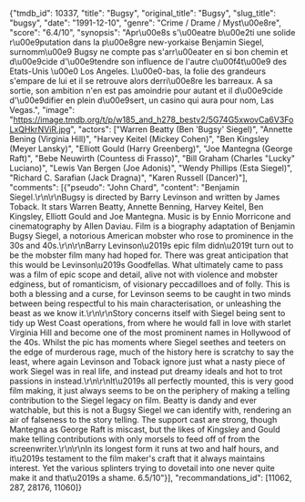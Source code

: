 {"tmdb_id": 10337, "title": "Bugsy", "original_title": "Bugsy", "slug_title": "bugsy", "date": "1991-12-10", "genre": "Crime / Drame / Myst\u00e8re", "score": "6.4/10", "synopsis": "Apr\u00e8s s'\u00eatre b\u00e2ti une solide r\u00e9putation dans la p\u00e8gre new-yorkaise Benjamin Siegel, surnomm\u00e9 Bugsy ne compte pas s'arr\u00eater en si bon chemin et d\u00e9cide d'\u00e9tendre son influence de l'autre c\u00f4t\u00e9 des Etats-Unis \u00e0 Los Angeles. L\u00e0-bas, la folie des grandeurs s'empare de lui et il se retrouve alors derri\u00e8re les barreaux. A sa sortie, son ambition n'en est pas amoindrie pour autant et il d\u00e9cide d'\u00e9difier en plein d\u00e9sert, un casino qui aura pour nom, Las Vegas.", "image": "https://image.tmdb.org/t/p/w185_and_h278_bestv2/5G74G5xwovCa6V3FoLxQHkrNViR.jpg", "actors": ["Warren Beatty (Ben 'Bugsy' Siegel)", "Annette Bening (Virginia Hill)", "Harvey Keitel (Mickey Cohen)", "Ben Kingsley (Meyer Lansky)", "Elliott Gould (Harry Greenberg)", "Joe Mantegna (George Raft)", "Bebe Neuwirth (Countess di Frasso)", "Bill Graham (Charles \"Lucky\" Luciano)", "Lewis Van Bergen (Joe Adonis)", "Wendy Phillips (Esta Siegel)", "Richard C. Sarafian (Jack Dragna)", "Karen Russell (Dancer)"], "comments": [{"pseudo": "John Chard", "content": "Benjamin Siegel.\r\n\r\nBugsy is directed by Barry Levinson and written by James Toback. It stars Warren Beatty, Annette Benning, Harvey Keitel, Ben Kingsley, Elliott Gould and Joe Mantegna. Music is by Ennio Morricone and cinematography by Allen Daviau. Film is a biography adaptation of Benjamin Bugsy Siegel, a notorious American mobster who rose to prominence in the 30s and 40s.\r\n\r\nBarry Levinson\u2019s epic film didn\u2019t turn out to be the mobster film many had hoped for. There was great anticipation that this would be Levinson\u2019s Goodfellas. What ultimately came to pass was a film of epic scope and detail, alive not with violence and mobster edginess, but of romanticism, of visionary peccadilloes and of folly. This is both a blessing and a curse, for Levinson seems to be caught in two minds between being respectful to his main characterisation, or unleashing the beast as we know it.\r\n\r\nStory concerns itself with Siegel being sent to tidy up West Coast operations, from where he would fall in love with starlet Virginia Hill and become one of the most prominent names in Hollywood of the 40s. Whilst the pic has moments where Siegel seethes and teeters on the edge of murderous rage, much of the history here is scratchy to say the least, where again Levinson and Toback ignore just what a nasty piece of work Siegel was in real life, and instead put dreamy ideals and hot to trot passions in instead.\r\n\r\nIt\u2019s all perfectly mounted, this is very good film making, it just always seems to be on the periphery of making a telling contribution to the Siegel legacy on film. Beatty is dandy and ever watchable, but this is not a Bugsy Siegel we can identify with, rendering an air of falseness to the story telling. The support cast are strong, though Mantegna as George Raft is miscast, but the likes of Kingsley and Gould make telling contributions with only morsels to feed off of from the screenwriter.\r\n\r\nIn its longest form it runs at two and half hours, and it\u2019s testament to the film maker's craft that it always maintains interest. Yet the various splinters trying to dovetail into one never quite make it and that\u2019s a shame. 6.5/10"}], "recommandations_id": [11062, 287, 28176, 11060]}
